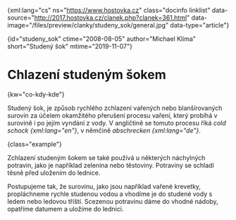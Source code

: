 
{xml:lang="cs" ns="https://www.hostovka.cz" class="docinfo linklist" data-source="http://2017.hostovka.cz/clanek.php?clanek=361.html" data-image="/files/preview/clanky/studeny_sok/general.jpg" data-type="article"}

{id="studeny\_sok" ctime="2008-08-05" author="Michael Klíma" short="Studený šok" mtime="2019-11-07"}

# Chlazení studeným šokem

{kw="co-kdy-kde"}

Studený šok, je způsob rychlého zchlazení vařených nebo blanšírovaných surovin za účelem okamžitého přerušení procesu vaření, který probíhá v surovině i po jejím vyndání z vody. V angličtině se tomuto procesu říká _cold schock {xml:lang="en"}_, v němčině _abschrecken {xml:lang="de"}_.

{class="example"}

Zchlazení studeným šokem se také používá u některých náchylných potravin, jako je například zelenina nebo těstoviny. Potraviny se schladí těsně před uložením do lednice.

Postupujeme tak, že surovinu, jako jsou například vařené krevetky, propláchneme rychle studenou vodou a vhodíme je do studené vody s ledem nebo ledovou tříští. Scezenou potravinu dáme do vhodné nádoby, opatříme datumem a uložíme do lednici.

